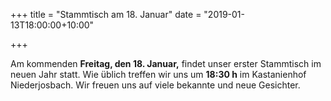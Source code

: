 +++
title = "Stammtisch am 18. Januar"
date = "2019-01-13T18:00:00+10:00"

+++

Am kommenden **Freitag, den 18. Januar,** findet unser erster Stammtisch im neuen Jahr statt. Wie üblich treffen wir uns um **18:30 h** im Kastanienhof Niederjosbach. Wir freuen uns auf viele bekannte und neue Gesichter.
 
